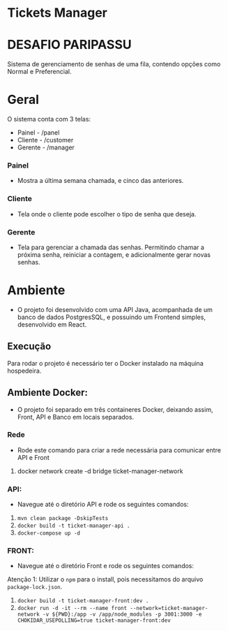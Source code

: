 # Tickets Manager

# DESAFIO PARIPASSU #

Sistema de gerenciamento de senhas de uma fila, contendo opções como Normal e Preferencial.

# Geral
O sistema conta com 3 telas:
- Painel - /panel
- Cliente - /customer
- Gerente - /manager

### Painel
- Mostra a última semana chamada, e cinco das anteriores.

### Cliente
- Tela onde o cliente pode escolher o tipo de senha que deseja.

### Gerente
- Tela para gerenciar a chamada das senhas. Permitindo chamar a próxima senha, reiniciar a contagem, e adicionalmente gerar novas senhas.


# Ambiente
- O projeto foi desenvolvido com uma API Java, acompanhada de um banco de dados PostgresSQL, e possuindo um Frontend simples, desenvolvido em React.

## Execução
Para rodar o projeto é necessário ter o Docker instalado na máquina hospedeira.

## Ambiente Docker:
- O projeto foi separado em três containeres Docker, deixando assim, Front, API e Banco em locais separados.

### Rede
- Rode este comando para criar a rede necessária para comunicar entre API e Front

1. docker network create -d bridge ticket-manager-network

### API: 
- Navegue até o diretório API e rode os seguintes comandos:

1. `mvn clean package -DskipTests`
2. `docker build -t ticket-manager-api .`
3. `docker-compose up -d`

### FRONT:
- Navegue até o diretório Front e rode os seguintes comandos:

Atenção 1: Utilizar o `npm` para o install, pois necessitamos do arquivo `package-lock.json`.

1. `docker build -t ticket-manager-front:dev .`
2. `docker run -d -it --rm --name front --network=ticket-manager-network -v ${PWD}:/app -v /app/node_modules -p 3001:3000 -e CHOKIDAR_USEPOLLING=true ticket-manager-front:dev`

